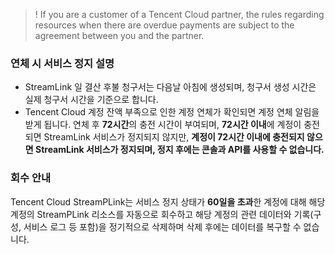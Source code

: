 >! If you are a customer of a Tencent Cloud partner, the rules regarding resources when there are overdue payments are subject to the agreement between you and the partner.

### 연체 시 서비스 정지 설명
- StreamLink 일 결산 후불 청구서는 다음날 아침에 생성되며, 청구서 생성 시간은 실제 청구서 시간을 기준으로 합니다.
- Tencent Cloud 계정 잔액 부족으로 인한 계정 연체가 확인되면 계정 연체 알림을 받게 됩니다. 연체 후 **72시간**의 충전 시간이 부여되며, **72시간 이내**에 계정이 충전되면 StreamLink 서비스가 정지되지 않지만, **계정이 72시간 이내에 충전되지 않으면 StreamLink 서비스가 정지되며, 정지 후에는 콘솔과 API를 사용할 수 없습니다.**


### 회수 안내
Tencent Cloud StreamPLink는 서비스 정지 상태가 **60일을 초과**한 계정에 대해 해당 계정의 StreamPLink 리소스를 자동으로 회수하고 해당 계정의 관련 데이터와 기록(구성, 서비스 로그 등 포함)을 정기적으로 삭제하며 삭제 후에는 데이터를 복구할 수 없습니다.
